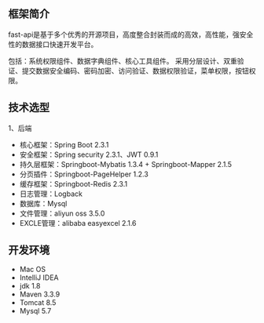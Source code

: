 ## 框架简介

fast-api是基于多个优秀的开源项目，高度整合封装而成的高效，高性能，强安全性的数据接口快速开发平台。

包括：系统权限组件、数据字典组件、核心工具组件。
采用分层设计、双重验证、提交数据安全编码、密码加密、访问验证、数据权限验证，菜单权限，按钮权限。

## 技术选型

1、后端

* 核心框架：Spring Boot 2.3.1
* 安全框架：Spring security 2.3.1、JWT 0.9.1
* 持久层框架：Springboot-Mybatis 1.3.4 + Springboot-Mapper 2.1.5
* 分页插件：Springboot-PageHelper 1.2.3
* 缓存框架：Springboot-Redis 2.3.1
* 日志管理：Logback
* 数据库：Mysql
* 文件管理：aliyun oss 3.5.0
* EXCLE管理：alibaba easyexcel 2.1.6

## 开发环境
* Mac OS
* IntelliJ IDEA
* jdk 1.8
* Maven 3.3.9
* Tomcat 8.5
* Mysql 5.7